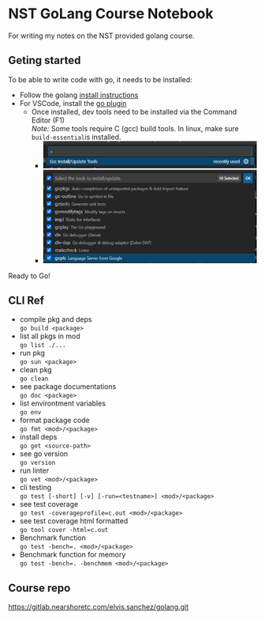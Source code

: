 # NST GoLang Course Notebook

For writing my notes on the NST provided golang course.

## Geting started

To be able to write code with go, it needs to be installed:
- Follow the golang [install instructions](https://go.dev/doc/install)
- For VSCode, install the [go plugin](https://marketplace.visualstudio.com/items?itemName=golang.Go)
    - Once installed, dev tools need to be installed via the Command Editor (F1)  
      *Note:* Some tools require C (gcc) build tools. In linux, make sure `build-essential`is installed.
        - ![vscode_go_install-update-tools](docs/img/vscode_go_install-update-tools.png)
        - ![vscode_go_install-update-tools-select](docs/img/vscode_go_install-update-tools-select.png)

Ready to Go!

## CLI Ref

- compile pkg and deps  
    `go build <package>`
- list all pkgs in mod  
    `go list ./...`
- run pkg  
    `go sun <package>`
- clean pkg  
    `go clean`
- see package documentations  
    `go doc <package>`
- list environtment variables  
    `go env`
- format package code  
    `go fmt <mod>/<package>`
- install deps  
    `go get <source-path>`
- see go version  
    `go version`
- run linter  
    `go vet <mod>/<package>`
- cli testing  
    `go test [-short] [-v] [-run=<testname>] <mod>/<package>`
- see test coverage  
    `go test -coverageprofile=c.out <mod>/<package>`  
- see test coverage html formatted  
    `go tool cover -html=c.out`
- Benchmark function  
    `go test -bench=. <mod>/<package>`
- Benchmark function for memory  
    `go test -bench=. -benchmem <mod>/<package>`

## Course repo

https://gitlab.nearshoretc.com/elvis.sanchez/golang.git
